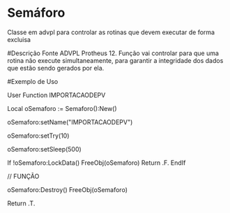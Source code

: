 # Semáforo 
Classe em advpl para controlar as rotinas que devem executar de forma excluisa




#Descrição
Fonte ADVPL Protheus 12. Função vai controlar para que uma rotina não execute simultaneamente, 
para garantir a integridade dos dados que estão sendo gerados por ela.



#Exemplo de Uso

User Function IMPORTACAODEPV

Local oSemaforo :=  Semaforo():New() 




oSemaforo:setName("IMPORTACAODEPV")


oSemaforo:setTry(10)


oSemaforo:setSleep(500)



If !oSemaforo:LockData()
  FreeObj(oSemaforo)
	Return .F.
EndIf


// FUNÇÃO

oSemaforo:Destroy()
FreeObj(oSemaforo)




Return .T.
